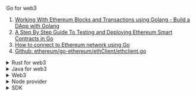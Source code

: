 <summary>Go for web3</summary>

1. [Working With Ethereum Blocks and Transactions using Golang - Build a DApp with Golang](https://youtu.be/LJLAi4AmqjM)
1. [A Step By Step Guide To Testing and Deploying Ethereum Smart Contracts in Go](https://hackernoon.com/a-step-by-step-guide-to-testing-and-deploying-ethereum-smart-contracts-in-go-9fc34b178d78)
1. [How to connect to Ethereum network using Go](https://www.quicknode.com/guides/ethereum-development/how-to-connect-to-ethereum-network-using-go)
1. [Github: ethereum/go-ethereum/ethClient/ethclient.go](https://github.com/ethereum/go-ethereum/blob/master/ethclient/ethclient.go)

</details>

<details>
<summary>Rust for web3</summary>

1. [Solana Smart Contract Development: Hello World Tutorial | Rust and Typescript walkthrough](https://youtu.be/P22z9n1np9A)
1. [Github: solana-labs/example-helloworld](https://github.com/solana-labs/example-helloworld)
1. [Rust Smart Contract Best Practices](https://youtu.be/65FYXKeaGJo)
1. [Solana | Build and Deploy a Solana Smart Contract (Hello World) using Rust](https://youtu.be/Mh_tvdkhJjA)
1. []()
1. []()
1. []()
1. []()

</details>

<details>
<summary>Java for web3</summary>

1. [[java & ethereum] web3j를 통해 ethereum과 통신해보기](https://sabarada.tistory.com/17)
1. [Github: web3j/web3j](https://github.com/web3j/web3j)
1. []()
1. []()

</details>

<details>
<summary>Web3</summary>

1. [Github: alchemyplatform/create-web3-dap](https://github.com/alchemyplatform/create-web3-dapp)
1. [Wagmi: Contract Write (Dynamic Args)](https://wagmi.sh/examples/contract-write-dynamic)
1. [Web3 Tutorial [10/10] - Ethereum Push Notifications with Alchemy Notify](https://youtu.be/vulhtRAdl1M)
1. [bip32](https://github.com/bitcoinjs/bip32)
1. [Moralis NFT API](https://moralis.io/nft-api/?utm_source=gads&utm_campaign=16266082949&utm_medium=142783522731&network=g&device=c&gclid=Cj0KCQjwguGYBhDRARIsAHgRm4-QhTXsh-XKAoe8UTLTtTG_dKgyqyEJ5XRoVg5-_leg14T1s74uiEIaAj88EALw_wcB)
1. [Github: maticnetwork/eth-decoder](https://github.com/maticnetwork/eth-decoder)
1. [Github: MetaMask/KeyringController](https://github.com/MetaMask/KeyringController)
1. [WalletConnect/web3modal-checkout](https://github.com/WalletConnect/web3modal-checkout)
1. [Github:alcueca/ERC20Permit](https://github.com/alcueca/ERC20Permit/blob/master/utils/signatures.ts)
1. [Github: alcueca/DecimalMath](https://github.com/alcueca/DecimalMath)

</details>

<details>
<summary>Node provider</summary>

1. [Alchemy docs: Alchemy SDK Quickstart](https://docs.alchemy.com/reference/alchemy-sdk-quickstart)
1. [Alchemy docs: AlchemyWeb3.js Quickstart](https://docs.alchemy.com/reference/use-alchemyweb3js)
1. [Github: alchemyplatform/alchemy-sdk-js](https://github.com/alchemyplatform/alchemy-sdk-js)
1. [Alchemy - Polygon SDK Examples](https://docs.alchemy.com/reference/polygon-sdk-examples)
1. [Alchemy docs: How to use Alchemy SDK with Typescript](https://docs.alchemy.com/reference/how-to-use-alchemy-sdk-with-typescript)
1. [Alchemy docs: Test Throughput & Retries](https://docs.alchemy.com/reference/throughput#test-throughput--retries)
1. [Alchemy docs: What are Compute Units Per Second (CUPS)?](https://docs.alchemy.com/reference/throughput#what-are-compute-units-per-second-cups)

</details>

<details>
<summary>SDK</summary>

1. [0x NFT swap SDK](https://docs.swapsdk.xyz/)

</details>
